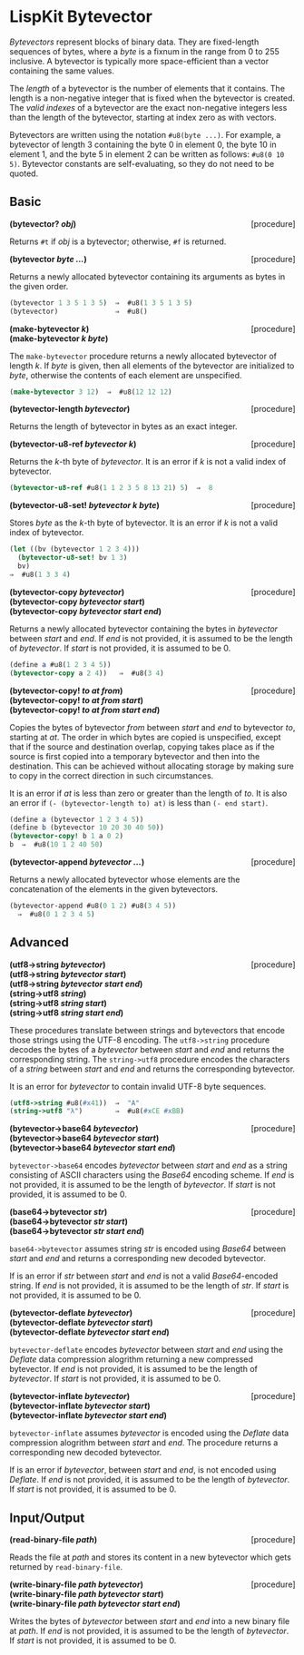 # LispKit Bytevector

_Bytevectors_ represent blocks of binary data. They are fixed-length sequences of bytes, where a _byte_ is a fixnum in the range from 0 to 255 inclusive. A bytevector is typically more space-efficient than a vector containing the same values.

The _length_ of a bytevector is the number of elements that it contains. The length is a non-negative integer that is fixed when the bytevector is created. The _valid indexes_ of a bytevector are the exact non-negative integers less than the length of the bytevector, starting at index zero as with vectors.

Bytevectors are written using the notation `#u8(byte ...)`. For example, a bytevector of length 3 containing the byte 0 in element 0, the byte 10 in element 1, and the byte 5 in element 2 can be written as follows: `#u8(0 10 5)`. Bytevector constants are self-evaluating, so they do not need to be quoted.

## Basic

**(bytevector? _obj_)** <span style="float:right;text-align:rigth;">[procedure]</span>   

Returns `#t` if _obj_ is a bytevector; otherwise, `#f` is returned.

**(bytevector _byte ..._)** <span style="float:right;text-align:rigth;">[procedure]</span>   

Returns a newly allocated bytevector containing its arguments as bytes in the given order.

```scheme
(bytevector 1 3 5 1 3 5)  ⇒  #u8(1 3 5 1 3 5)
(bytevector)              ⇒  #u8()
```

**(make-bytevector _k_)** <span style="float:right;text-align:rigth;">[procedure]</span>   
**(make-bytevector _k byte_)**   

The `make-bytevector` procedure returns a newly allocated bytevector of length _k_. If _byte_ is given, then all elements of the bytevector are initialized to _byte_, otherwise the contents of each element are unspecified.

```scheme
(make-bytevector 3 12)  ⇒  #u8(12 12 12)
```

**(bytevector-length _bytevector_)** <span style="float:right;text-align:rigth;">[procedure]</span>   

Returns the length of bytevector in bytes as an exact integer.

**(bytevector-u8-ref _bytevector k_)** <span style="float:right;text-align:rigth;">[procedure]</span>   

Returns the _k_-th byte of _bytevector_. It is an error if _k_ is not a valid index of bytevector. 

```scheme
(bytevector-u8-ref #u8(1 1 2 3 5 8 13 21) 5)  ⇒  8
```

**(bytevector-u8-set! _bytevector k byte_)** <span style="float:right;text-align:rigth;">[procedure]</span>   

Stores _byte_ as the _k_-th byte of bytevector. It is an error if _k_ is not a valid index of bytevector.

```scheme
(let ((bv (bytevector 1 2 3 4)))
  (bytevector-u8-set! bv 1 3)
  bv)
⇒  #u8(1 3 3 4)
```

**(bytevector-copy _bytevector_)** <span style="float:right;text-align:rigth;">[procedure]</span>   
**(bytevector-copy _bytevector start_)**   
**(bytevector-copy _bytevector start end_)**   

Returns a newly allocated bytevector containing the bytes in _bytevector_ between _start_ and _end_. If _end_ is not provided, it is assumed to be the length of _bytevector_. If _start_ is not provided, it is assumed to be 0.

```scheme
(define a #u8(1 2 3 4 5))
(bytevector-copy a 2 4))   ⇒  #u8(3 4)
```

**(bytevector-copy! _to at from_)** <span style="float:right;text-align:rigth;">[procedure]</span>   
**(bytevector-copy! _to at from start_)**   
**(bytevector-copy! _to at from start end_)**   

Copies the bytes of bytevector _from_ between _start_ and _end_ to bytevector _to_, starting at _at_. The order in which bytes are copied is unspecified, except that if the source and destination overlap, copying takes place as if the source is first copied into a temporary bytevector and then into the destination. This can be achieved without allocating storage by making sure to copy in the correct direction in such circumstances.

It is an error if _at_ is less than zero or greater than the length of _to_. It is also an error if `(- (bytevector-length to) at)` is less than `(- end start)`.

```scheme
(define a (bytevector 1 2 3 4 5))
(define b (bytevector 10 20 30 40 50))
(bytevector-copy! b 1 a 0 2)
b  ⇒  #u8(10 1 2 40 50)
```

**(bytevector-append _bytevector ..._)** <span style="float:right;text-align:rigth;">[procedure]</span>   

Returns a newly allocated bytevector whose elements are
the concatenation of the elements in the given bytevectors.

```scheme
(bytevector-append #u8(0 1 2) #u8(3 4 5))
  ⇒  #u8(0 1 2 3 4 5)
```

## Advanced

**(utf8-\>string _bytevector_)** <span style="float:right;text-align:rigth;">[procedure]</span>   
**(utf8-\>string _bytevector start_)**   
**(utf8-\>string _bytevector start end_)**   
**(string-\>utf8 _string_)**   
**(string-\>utf8 _string start_)**   
**(string-\>utf8 _string start end_)**   

These procedures translate between strings and bytevectors that encode those strings using the UTF-8 encoding. The `utf8->string` procedure decodes the bytes of a _bytevector_ between _start_ and _end_ and returns the corresponding string. The `string->utf8` procedure encodes the characters of a _string_ between _start_ and _end_ and returns the corresponding bytevector.

It is an error for _bytevector_ to contain invalid UTF-8 byte sequences.

```scheme
(utf8->string #u8(#x41))  ⇒  "A"
(string->utf8 "λ")        ⇒  #u8(#xCE #xBB)
```

**(bytevector-\>base64 _bytevector_)** <span style="float:right;text-align:rigth;">[procedure]</span>   
**(bytevector-\>base64 _bytevector start_)**   
**(bytevector-\>base64 _bytevector start end_)**   

`bytevector->base64` encodes _bytevector_ between _start_ and _end_ as a string consisting of ASCII characters using the _Base64_ encoding scheme. If _end_ is not provided, it is assumed to be the length of _bytevector_. If _start_ is not provided, it is assumed to be 0.

**(base64-\>bytevector _str_)** <span style="float:right;text-align:rigth;">[procedure]</span>   
**(base64-\>bytevector _str start_)**   
**(base64-\>bytevector _str start end_)**   

`base64->bytevector` assumes string _str_ is encoded using _Base64_ between _start_ and _end_ and returns a corresponding new decoded bytevector.

If is an error if _str_ between _start_ and _end_ is not a valid _Base64_-encoded string. If _end_ is not provided, it is assumed to be the length of _str_. If _start_ is not provided, it is assumed to be 0.

**(bytevector-deflate _bytevector_)** <span style="float:right;text-align:rigth;">[procedure]</span>   
**(bytevector-deflate _bytevector start_)**   
**(bytevector-deflate _bytevector start end_)**   

`bytevector-deflate` encodes _bytevector_ between _start_ and _end_ using the _Deflate_ data compression alogrithm returning a new compressed bytevector. If _end_ is not provided, it is assumed to be the length of _bytevector_. If _start_ is not provided, it is assumed to be 0.

**(bytevector-inflate _bytevector_)** <span style="float:right;text-align:rigth;">[procedure]</span>   
**(bytevector-inflate _bytevector start_)**   
**(bytevector-inflate _bytevector start end_)**   

`bytevector-inflate` assumes _bytevector_ is encoded using the _Deflate_ data compression alogrithm between _start_ and _end_. The procedure returns a corresponding new decoded bytevector.

If is an error if _bytevector_, between _start_ and _end_, is not encoded using _Deflate_. If _end_ is not provided, it is assumed to be the length of _bytevector_. If _start_ is not provided, it is assumed to be 0.

## Input/Output

**(read-binary-file _path_)** <span style="float:right;text-align:rigth;">[procedure]</span>   

Reads the file at _path_ and stores its content in a new bytevector which gets returned by `read-binary-file`.

**(write-binary-file _path bytevector_)** <span style="float:right;text-align:rigth;">[procedure]</span>   
**(write-binary-file _path bytevector start_)**   
**(write-binary-file _path bytevector start end_)**   

Writes the bytes of _bytevector_ between _start_ and _end_ into a new binary file at _path_. If _end_ is not provided, it is assumed to be the length of _bytevector_. If _start_ is not provided, it is assumed to be 0.
